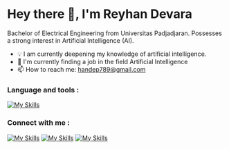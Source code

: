 # Hey there 👋, I'm Reyhan Devara
Bachelor of Electrical Engineering from Universitas Padjadjaran. Possesses a strong interest in Artificial Intelligence (AI).

- 💡 I am currently deepening my knowledge of artificial intelligence.
- 💼 I'm currently finding a job in the field Artificial Intelligence
- 📫 How to reach me: handep789@gmail.com 

### Language and tools :
[![My Skills](https://skillicons.dev/icons?i=py,c,qt,html,css,arduino&theme=light)](https://skillicons.dev)



### Connect with me :
[![My Skills](https://skillicons.dev/icons?i=linkedin&theme=light)](https://www.linkedin.com/in/reyhandevara/) [![My Skills](https://skillicons.dev/icons?i=instagram&theme=light)](https://www.instagram.com/reyhand9/) [![My Skills](https://skillicons.dev/icons?i=twitter&theme=light)](https://twitter.com/@handep__)  


